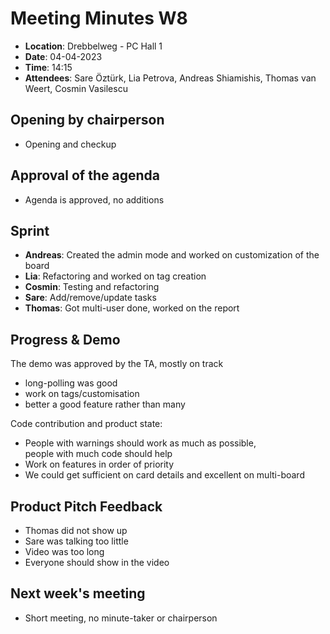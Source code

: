 # Meeting Minutes W8

- **Location**: Drebbelweg - PC Hall 1
- **Date**: 04-04-2023
- **Time**: 14:15
- **Attendees**: Sare Öztürk, Lia Petrova, Andreas Shiamishis, Thomas van Weert, Cosmin Vasilescu

## Opening by chairperson
- Opening and checkup

## Approval of the agenda

- Agenda is approved, no additions

## Sprint

- **Andreas**: Created the admin mode and worked on customization of the board
- **Lia**: Refactoring and worked on tag creation
- **Cosmin**: Testing and refactoring
- **Sare**: Add/remove/update tasks
- **Thomas**: Got multi-user done, worked on the report

## Progress & Demo

The demo was approved by the TA, mostly on track

- long-polling was good
- work on tags/customisation
- better a good feature rather than many

Code contribution and product state:

- People with warnings should work as much as possible, <br> people with much code should help
- Work on features in order of priority
- We could get sufficient on card details and excellent on multi-board

## Product Pitch Feedback

- Thomas did not show up
- Sare was talking too little
- Video was too long
- Everyone should show in the video

## Next week's meeting

- Short meeting, no minute-taker or chairperson